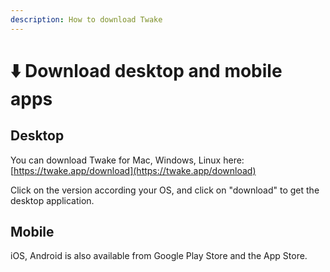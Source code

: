 ```yaml
---
description: How to download Twake
---
```


# ⬇️ Download desktop and mobile apps

## Desktop

You can download Twake for Mac, Windows, Linux here: [https://twake.app/download](https://twake.app/download)

Click on the version according your OS, and click on "download" to get the desktop application.

## Mobile

iOS, Android is also available from Google Play Store and the App Store.
